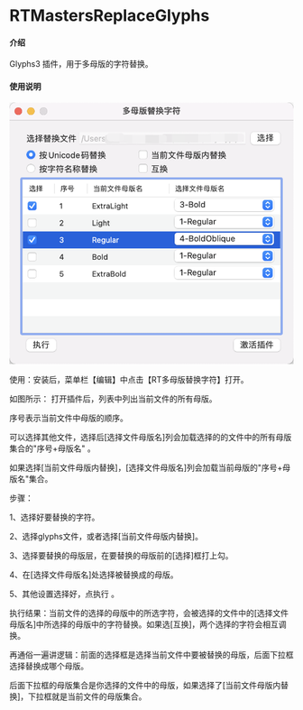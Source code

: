 # RTMastersReplaceGlyphs

#### 介绍
Glyphs3 插件，用于多母版的字符替换。


#### 使用说明
![输入图片说明](screenshot.png)

使用：安装后，菜单栏【编辑】中点击【RT多母版替换字符】打开。

如图所示： 打开插件后，列表中列出当前文件的所有母版。

序号表示当前文件中母版的顺序。 

可以选择其他文件，选择后[选择文件母版名]列会加载选择的的文件中的所有母版集合的"序号+母版名" 。

如果选择[当前文件母版内替换]，[选择文件母版名]列会加载当前母版的"序号+母版名" ​集合。

步骤： 

1、选择好要替换的字符。

2、选择glyphs文件，或者选择[当前文件母版内替换]。

3、选择要替换的母版层，在要替换的母版前的[选择]框打上勾。

4、在[选择文件母版名]处选择被替换成的母版。 

5、其他设置选择好，点执行 。

执行结果：当前文件的选择的母版中的所选字符，会被选择的文件中的[选择文件母版名]中所选择的母版中的字符替换。如果选[互换]，两个选择的字符会相互调换。

再通俗一遍讲逻辑：前面的选择框是选择当前文件中要被替换的母版，后面下拉框选择替换成哪个母版。

后面下拉框的母版集合是你选择的文件中的母版，如果选择了[当前文件母版内替换]，下拉框就是当前文件的母版集合。







